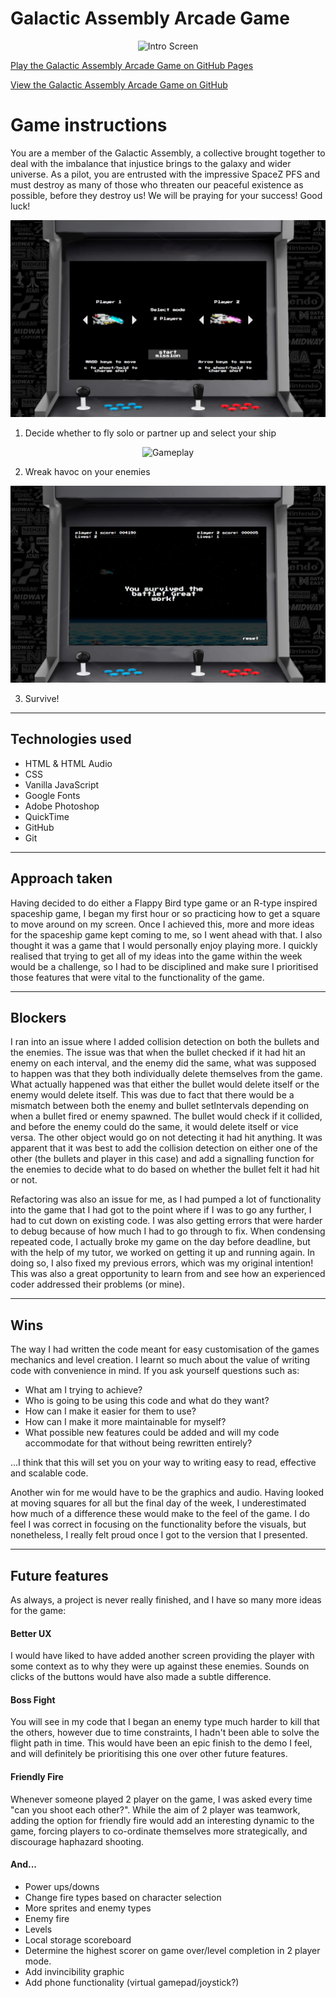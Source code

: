 # Galactic Assembly Arcade Game

<p align="center">
  <img width="800" height="550" alt="Intro Screen" src="https://media.giphy.com/media/1jY6KtGXraEWPUNv78/giphy.gif">
</p>

[Play the Galactic Assembly Arcade Game on GitHub Pages](https://curtisburns.github.io/wdi-project-one/)

[View the Galactic Assembly Arcade Game on GitHub](https://github.com/curtisburns/wdi-project-one)



# Game instructions

You are a member of the Galactic Assembly, a collective brought together to deal
with the imbalance that injustice brings to the galaxy and wider universe. As a
pilot, you are entrusted with the impressive SpaceZ PFS and must destroy as many
of those who threaten our peaceful existence as possible, before they destroy
us! We will be praying for your success! Good luck!

![Character Select Screen](./ReadMe-Images/CharSelect.png)

  1. Decide whether to fly solo or partner up and select your ship
  
<p align="center">
  <img width="800" height="550" alt="Gameplay" src="https://media.giphy.com/media/NsKhmlFhbChhpMDXGW/giphy.gif">
</p>

  2. Wreak havoc on your enemies

![Game Over Screen](./ReadMe-Images/GameOver.png)

  3. Survive!
___

## Technologies used


  * HTML & HTML Audio
  * CSS
  * Vanilla JavaScript
  * Google Fonts
  * Adobe Photoshop
  * QuickTime
  * GitHub
  * Git
___
## Approach taken

Having decided to do either a Flappy Bird type game or an R-type inspired spaceship game, I began my first hour or so practicing how to get a square to move around on my screen. Once I achieved this, more and more ideas for the spaceship game kept coming to me, so I went ahead with that. I also thought it was a game that I would personally enjoy playing more. I quickly realised that trying to get all of my ideas into the game within the week would be a challenge, so I had to be disciplined and make sure I prioritised those features that were vital to the functionality of the game.
___
## Blockers

I ran into an issue where I added collision detection on both the bullets and the enemies. The issue was that when the bullet checked if it had hit an enemy on each interval, and the enemy did the same, what was supposed to happen was that they both individually delete themselves from the game. What actually happened was that either the bullet would delete itself or the enemy would delete itself. This was due to fact that there would be a mismatch between both the enemy and bullet setIntervals depending on when a bullet fired or enemy spawned. The bullet would check if it collided, and before the enemy could do the same, it would delete itself or vice versa. The other object would go on not detecting it had hit anything. It was apparent that it was best to add the collision detection on either one of the other (the bullets and player in this case) and add a signalling function for the enemies to decide what to do based on whether the bullet felt it had hit or not.

Refactoring was also an issue for me, as I had pumped a lot of functionality into the game that I had got to the point where if I was to go any further, I had to cut down on existing code. I was also getting errors that were harder to debug because of how much I had to go through to fix. When condensing repeated code, I actually broke my game on the day before deadline, but with the help of my tutor, we worked on getting it up and running again. In doing so, I also fixed my previous errors, which was my original intention! This was also a great opportunity to learn from and see how an experienced coder addressed their problems (or mine).
___
## Wins

The way I had written the code meant for easy customisation of the games mechanics and level creation. I learnt so much about the value of writing code with convenience in mind. If you ask yourself questions such as:
* What am I trying to achieve?
* Who is going to be using this code and what do they want?
* How can I make it easier for them to use?
* How can I make it more maintainable for myself?
* What possible new features could be added and will my code accommodate for that without being rewritten entirely?

...I think that this will set you on your way to writing easy to read, effective and scalable code.

Another win for me would have to be the graphics and audio. Having looked at moving squares for all but the final day of the week, I underestimated how much of a difference these would make to the feel of the game. I do feel I was correct in focusing on the functionality before the visuals, but nonetheless, I really felt proud once I got to the version that I presented.
___
## Future features

As always, a project is never really finished, and I have so many more ideas for the game:

  #### Better UX
  I would have liked to have added another screen providing the player with some context as to why they were up against these enemies. Sounds on clicks of the buttons would have also made a subtle difference.

  #### Boss Fight
  You will see in my code that I began an enemy type much harder to kill that the others, however due to time constraints, I hadn't been able to solve the flight path in time. This would have been an epic finish to the demo I feel, and will definitely be prioritising this one over other future features.

  #### Friendly Fire
  Whenever someone played 2 player on the game, I was asked every time "can you shoot each other?". While the aim of 2 player was teamwork, adding the option for friendly fire would add an interesting dynamic to the game, forcing players to co-ordinate themselves more strategically, and discourage haphazard shooting.

  #### And...
  * Power ups/downs
  * Change fire types based on character selection
  * More sprites and enemy types
  * Enemy fire
  * Levels
  * Local storage scoreboard
  * Determine the highest scorer on game over/level completion in 2 player mode.
  * Add invincibility graphic
  * Add phone functionality (virtual gamepad/joystick?)
